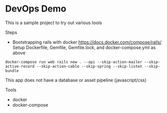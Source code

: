 # DevOps Demo

This is a sample project to try out various tools

Steps
-  Bootstrapping rails with docker https://docs.docker.com/compose/rails/
  Setup Dockerfile, Gemfile, Gemfile.lock, and docker-compose.yml as above
  ```
  docker-compose run web rails new . --api --skip-action-mailer --skip-active-record --skip-action-cable --skip-spring --skip-listen --skip-bundle
  ```
  This app does not have a database or asset pipeline (javascript/css)


Tools
- docker
- docker-compose
